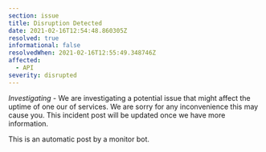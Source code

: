 ```yaml
---
section: issue
title: Disruption Detected
date: 2021-02-16T12:54:48.860305Z
resolved: true
informational: false
resolvedWhen: 2021-02-16T12:55:49.348746Z
affected:
  - API
severity: disrupted
---
```

*Investigating* - We are investigating a potential issue that might affect the uptime of one our of services. We are sorry for any inconvenience this may cause you. This incident post will be updated once we have more information.

This is an automatic post by a monitor bot.
        
